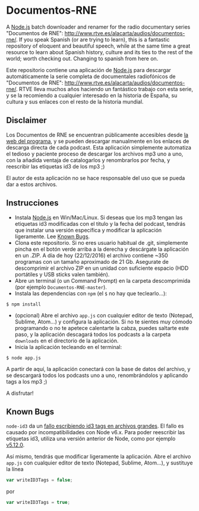 # Documentos-RNE
A [Node.js](https://nodejs.org/en/) batch downloader and renamer for the radio documentary series "Documentos de RNE": http://www.rtve.es/alacarta/audios/documentos-rne/. If you speak Spanish (or are trying to learn), this is a fantastic repository of eloquent and beautiful speech, while at the same time a great resource to learn about Spanish history, culture and its ties to the rest of the world; worth checking out. Changing to spanish from here on.

Este repositorio contiene una aplicación de [Node.js](https://nodejs.org/en/) para descargar automáticamente la serie completa de documentales radiofónicos de "Documentos de RNE": http://www.rtve.es/alacarta/audios/documentos-rne/. RTVE lleva muchos años haciendo un fantástico trabajo con esta serie, y se la recomiendo a cualquier interesado en la historia de España, su cultura y sus enlaces con el resto de la historia mundial.


## Disclaimer
Los Documentos de RNE se encuentran públicamente accesibles desde [la web del programa](http://www.rtve.es/alacarta/audios/documentos-rne/), y se pueden descargar manualmente en los enlaces de descarga directa de cada podcast. Esta aplicación simplemente automatiza el tedioso y paciente proceso de descargar los archivos mp3 uno a uno, con la añadida ventaja de catalogarlos y renombrarlos por fecha, y reescribir las etiquetas id3 de los mp3 ;)

El autor de esta aplicación no se hace responsable del uso que se pueda dar a estos archivos. 


## Instrucciones

* Instala [Node.js](https://nodejs.org/en/) en Win/Mac/Linux. Si deseas que los mp3 tengan las etiquetas id3 modificadas con el titulo y la fecha del podcast, tendrás que instalar una versión específica y modificar la aplicación ligeramente. Lee [Known Bugs](https://github.com/garciadelcastillo/Documentos-RNE#known-bugs).
* Clona este repositorio. Si no eres usuario habitual de .git, simplemente pincha en el botón verde arriba a la derecha y descárgate la aplicación en un .ZIP. A día de hoy (22/12/2016) el archivo contiene ~350 programas con un tamaño aproximado de 21 Gb. Asegurate de descomprimir el archivo ZIP en un unidad con suficiente espacio (HDD portátiles y USB sticks valen también).
* Abre un terminal (o un Command Prompt) en la carpeta descomprimida (por ejemplo `Documentos-RNE-master`). 
* Instala las dependencias con `npm` (el `$` no hay que teclearlo...):
```
$ npm install
```
* (opcional) Abre el archivo `app.js` con cualquier editor de texto (Notepad, Sublime, Atom...) y configura la aplicación. Si no te sientes muy cómodo programando o no te apetece calentarte la cabza, puedes saltarte este paso, y la aplicación descagará todos los podcasts a la carpeta `downloads` en el directorio de la aplicación. 
* Inicia la aplicación tecleando en el terminal:
```
$ node app.js
```
A partir de aquí, la aplicación conectará con la base de datos del archivo, y se descargará todos los podcasts uno a uno, renombrándolos y aplicando tags a los mp3 ;)

A disfrutar! 

## Known Bugs
`node-id3` da un [fallo escribiendo id3 tags en archivos grandes](https://github.com/Zazama/node-id3/issues/7). El fallo es causado por incompatibilidades con Node v6.x. Para poder reescribir las etiquetas id3, utiliza una versión anterior de Node, como por ejemplo [v5.12.0](https://nodejs.org/download/release/v5.12.0/). 

Así mismo, tendrás que modificar ligeramente la aplicación. Abre el archivo `app.js` con cualquier editor de texto (Notepad, Sublime, Atom...), y sustituye la línea
```javascript
var writeID3Tags = false;
```

por
```javascript
var writeID3Tags = true;
```